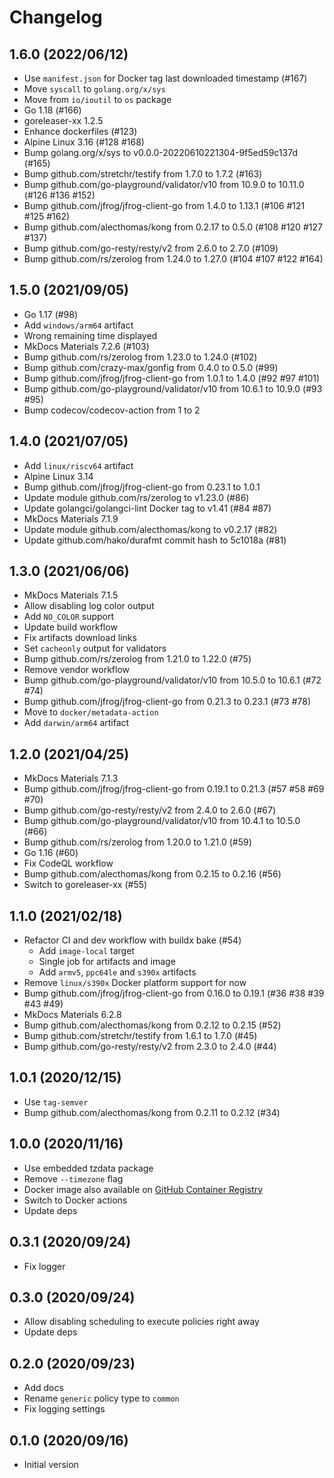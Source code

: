 # Changelog

## 1.6.0 (2022/06/12)

* Use `manifest.json` for Docker tag last downloaded timestamp (#167)
* Move `syscall` to `golang.org/x/sys`
* Move from `io/ioutil` to `os` package
* Go 1.18 (#166)
* goreleaser-xx 1.2.5
* Enhance dockerfiles (#123)
* Alpine Linux 3.16 (#128 #168)
* Bump golang.org/x/sys to v0.0.0-20220610221304-9f5ed59c137d (#165)
* Bump github.com/stretchr/testify from 1.7.0 to 1.7.2 (#163)
* Bump github.com/go-playground/validator/v10 from 10.9.0 to 10.11.0 (#126 #136 #152)
* Bump github.com/jfrog/jfrog-client-go from 1.4.0 to 1.13.1 (#106 #121 #125 #162)
* Bump github.com/alecthomas/kong from 0.2.17 to 0.5.0 (#108 #120 #127 #137)
* Bump github.com/go-resty/resty/v2 from 2.6.0 to 2.7.0 (#109)
* Bump github.com/rs/zerolog from 1.24.0 to 1.27.0 (#104 #107 #122 #164)

## 1.5.0 (2021/09/05)

* Go 1.17 (#98)
* Add `windows/arm64` artifact
* Wrong remaining time displayed
* MkDocs Materials 7.2.6 (#103)
* Bump github.com/rs/zerolog from 1.23.0 to 1.24.0 (#102)
* Bump github.com/crazy-max/gonfig from 0.4.0 to 0.5.0 (#99)
* Bump github.com/jfrog/jfrog-client-go from 1.0.1 to 1.4.0 (#92 #97 #101)
* Bump github.com/go-playground/validator/v10 from 10.6.1 to 10.9.0 (#93 #95)
* Bump codecov/codecov-action from 1 to 2

## 1.4.0 (2021/07/05)

* Add `linux/riscv64` artifact
* Alpine Linux 3.14
* Bump github.com/jfrog/jfrog-client-go from 0.23.1 to 1.0.1
* Update module github.com/rs/zerolog to v1.23.0 (#86)
* Update golangci/golangci-lint Docker tag to v1.41 (#84 #87)
* MkDocs Materials 7.1.9
* Update module github.com/alecthomas/kong to v0.2.17 (#82)
* Update github.com/hako/durafmt commit hash to 5c1018a (#81)

## 1.3.0 (2021/06/06)

* MkDocs Materials 7.1.5
* Allow disabling log color output
* Add `NO_COLOR` support
* Update build workflow
* Fix artifacts download links
* Set `cacheonly` output for validators
* Bump github.com/rs/zerolog from 1.21.0 to 1.22.0 (#75)
* Remove vendor workflow
* Bump github.com/go-playground/validator/v10 from 10.5.0 to 10.6.1 (#72 #74)
* Bump github.com/jfrog/jfrog-client-go from 0.21.3 to 0.23.1 (#73 #78)
* Move to `docker/metadata-action`
* Add `darwin/arm64` artifact

## 1.2.0 (2021/04/25)

* MkDocs Materials 7.1.3
* Bump github.com/jfrog/jfrog-client-go from 0.19.1 to 0.21.3 (#57 #58 #69 #70)
* Bump github.com/go-resty/resty/v2 from 2.4.0 to 2.6.0 (#67)
* Bump github.com/go-playground/validator/v10 from 10.4.1 to 10.5.0 (#66)
* Bump github.com/rs/zerolog from 1.20.0 to 1.21.0 (#59)
* Go 1.16 (#60)
* Fix CodeQL workflow
* Bump github.com/alecthomas/kong from 0.2.15 to 0.2.16 (#56)
* Switch to goreleaser-xx (#55)

## 1.1.0 (2021/02/18)

* Refactor CI and dev workflow with buildx bake (#54)
    * Add `image-local` target
    * Single job for artifacts and image
    * Add `armv5`, `ppc64le` and `s390x` artifacts
* Remove `linux/s390x` Docker platform support for now
* Bump github.com/jfrog/jfrog-client-go from 0.16.0 to 0.19.1 (#36 #38 #39 #43 #49)
* MkDocs Materials 6.2.8
* Bump github.com/alecthomas/kong from 0.2.12 to 0.2.15 (#52)
* Bump github.com/stretchr/testify from 1.6.1 to 1.7.0 (#45)
* Bump github.com/go-resty/resty/v2 from 2.3.0 to 2.4.0 (#44)

## 1.0.1 (2020/12/15)

* Use `tag-semver`
* Bump github.com/alecthomas/kong from 0.2.11 to 0.2.12 (#34)

## 1.0.0 (2020/11/16)

* Use embedded tzdata package
* Remove `--timezone` flag
* Docker image also available on [GitHub Container Registry](https://github.com/users/crazy-max/packages/container/package/artifactory-cleanup)
* Switch to Docker actions
* Update deps

## 0.3.1 (2020/09/24)

* Fix logger

## 0.3.0 (2020/09/24)

* Allow disabling scheduling to execute policies right away
* Update deps

## 0.2.0 (2020/09/23)

* Add docs
* Rename `generic` policy type to `common`
* Fix logging settings

## 0.1.0 (2020/09/16)

* Initial version

